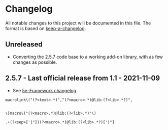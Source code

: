 # Changelog
All notable changes to this project will be documented in this file. 
The format is based on [keep-a-changelog][keepachangelog].

## Unreleased
- Converting the 2.5.7 code base to a working add-on library, with as few changes as possible.  

## 2.5.7 - Last official release from 1.1 - 2021-11-09
- See [5e-Framework changelog][5eFramework]



[keepachangelog]: https://keepachangelog.com/en/1.1.0/
[5eFramework]: https://github.com/rtakehara/5e-Framework

```
macrolink\("(?<text>.*)","(?<macro>.*)@lib:(?<lib>.*?)",


\[macro\("(?<macro>.*)@lib:(?<lib>.*)"\)

.+(?<sep>['|"])(?<macro>.*)@lib:(?<lib>.*?)['|"]

```